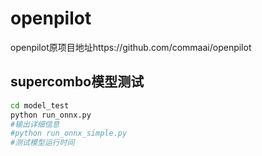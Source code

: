 # openpilot

openpilot原项目地址https://github.com/commaai/openpilot

## supercombo模型测试
```bash
cd model_test
python run_onnx.py
#输出详细信息
#python run_onnx_simple.py
#测试模型运行时间
```

